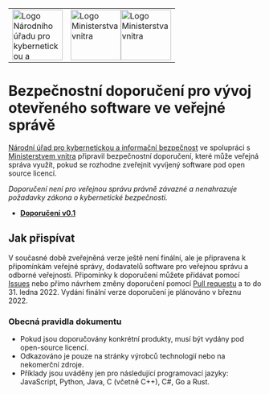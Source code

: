 <!-- markdownlint-disable MD041 -->
<table>
  <tr>
    <td><img src="nukib.png" height="100" alt="Logo Národního úřadu pro kybernetickou a informační bezpečnost"></td>
    <td><img src="mv.png#gh-light-mode-only" height="100" alt="Logo Ministerstva vnitra"><img src="mv-dark.png#gh-dark-mode-only" height="100" alt="Logo Ministerstva vnitra"></td>
  </tr>
</table>

# Bezpečnostní doporučení pro vývoj otevřeného software ve veřejné správě

[Národní úřad pro kybernetickou a informační bezpečnost](https://www.nukib.cz) ve spolupráci s [Ministerstvem vnitra](https://www.mvcr.cz) připravil bezpečnostní doporučení, které může veřejná správa využít, pokud se rozhodne zveřejnit vyvíjený software pod open source licencí.

*Doporučení není pro veřejnou správu právně závazné a nenahrazuje požadavky zákona o kybernetické bezpečnosti.*

* **[Doporučení v0.1](bezpecnostni-doporuceni-open-source.md)**

## Jak přispívat

V současné době zveřejněná verze ještě není finální, ale je  připravena k připomínkám veřejné správy, dodavatelů software pro veřejnou správu a odborné veřejnosti.
Připomínky k doporučení můžete přidávat pomocí [Issues](https://github.com/NUKIB/bezpecnostni-doporuceni-open-source/issues) nebo přímo návrhem změny doporučení pomocí [Pull requestu](https://github.com/NUKIB/bezpecnostni-doporuceni-open-source/edit/main/bezpecnostni-doporuceni-open-source.md) a to do 31. ledna 2022. Vydání finální verze doporučení je plánováno v březnu 2022.

### Obecná pravidla dokumentu

* Pokud jsou doporučovány konkrétní produkty, musí být vydány pod open-source licencí.
* Odkazováno je pouze na stránky výrobců technologií nebo na nekomerční zdroje.
* Příklady jsou uváděny jen pro následující programovací jazyky: JavaScript, Python, Java, C (včetně C++), C#, Go a Rust.
